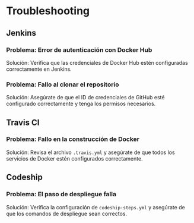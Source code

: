 # Troubleshooting

## Jenkins
### Problema: Error de autenticación con Docker Hub
Solución: Verifica que las credenciales de Docker Hub estén configuradas correctamente en Jenkins.

### Problema: Fallo al clonar el repositorio
Solución: Asegúrate de que el ID de credenciales de GitHub esté configurado correctamente y tenga los permisos necesarios.

## Travis CI
### Problema: Fallo en la construcción de Docker
Solución: Revisa el archivo `.travis.yml` y asegúrate de que todos los servicios de Docker estén configurados correctamente.

## Codeship
### Problema: El paso de despliegue falla
Solución: Verifica la configuración de `codeship-steps.yml` y asegúrate de que los comandos de despliegue sean correctos.
